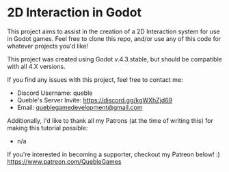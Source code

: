 # 2D Interaction in Godot
This project aims to assist in the creation of a 2D Interaction system for use in Godot games.
Feel free to clone this repo, and/or use any of this code for whatever projects you'd like!

This project was created using Godot v.4.3.stable, but should be compatible with all 4.X versions.

If you find any issues with this project, feel free to contact me:
- Discord Username: queble
- Queble's Server Invite: https://discord.gg/kgWXhZjd69
- Email: queblegamedevelopment@gmail.com

Additionally, I'd like to thank all my Patrons (at the time of writing this) for making this tutorial possible:
  - n/a

If you're interested in becoming a supporter, checkout my Patreon below! :)
https://www.patreon.com/QuebleGames